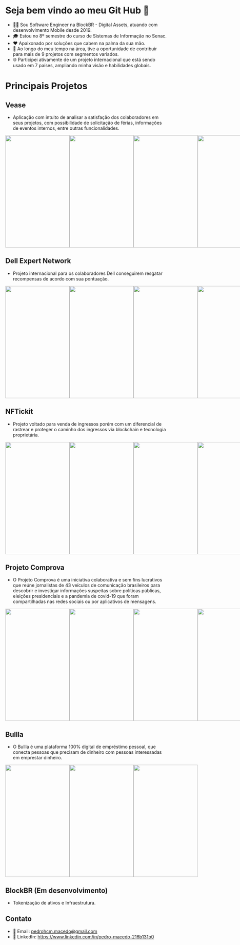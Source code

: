 # Seja bem vindo ao meu Git Hub 👋

- 👩‍💻 Sou Software Engineer na BlockBR - Digital Assets, atuando com desenvolvimento Mobile desde 2019.
- 🎓 Estou no 8º semestre do curso de Sistemas de Informação no Senac.
- ❤ Apaixonado por soluções que cabem na palma da sua mão.
- 🚀 Ao longo do meu tempo na área, tive a oportunidade de contribuir para mais de 9 projetos com segmentos variados.
- 🌐 Participei ativamente de um projeto internacional que está sendo usado em 7 países, ampliando minha visão e habilidades globais.

# Principais Projetos
## Vease
- Aplicação com intuito de analisar a satisfação dos colaboradores em seus projetos, com possibilidade de solicitação de férias, informações de eventos internos, entre outras funcionalidades.
 <div style="display: flex;">
  <img alt="" src="https://play-lh.googleusercontent.com/5UC12CCumFVu0EkpQBcH3g1eDCmBtrxD3AeBFuHfYkTSpMUdWzgSmQ7lbW-hmUaS7cU=w2560-h1440-rw" width="200" height="350">
  <img alt="" src="https://play-lh.googleusercontent.com/-Sgmkac64VD88cvrrYuq4wHyF5r9H5BgD9W1XaqsAzS98uPQaueTAGnOdTktEWOqAus=w2560-h1440-rw" width="200" height="350">
  <img alt="" src="https://play-lh.googleusercontent.com/OeCX0-HyHyjTQZ0jRh2hDWKY8Ad0_cxPkPUHkROIEjE1gOvyMjGskFhqw26AOvLT=w2560-h1440-rw" width="200" height="350">
  <img alt="" src="https://play-lh.googleusercontent.com/jL4SFsMJgW2XevLl1lTiYwX9Fstw9LBKSoCfvnc6EhPO6S78furgiTszA06vb1hNIhQ=w2560-h1440-rw" width="200" height="350">
</div>

## Dell Expert Network
- Projeto internacional para os colaboradores Dell conseguirem resgatar recompensas de acordo com sua pontuação.
 <div style="display: flex;">
  <img alt="" src="https://play-lh.googleusercontent.com/rocKYAPDoUXsCbT5fZp6lOh9mXvf9DXUbPwFzsDm2__utfW4ZLsa6dhAFdDj-WIHSz-4=w2560-h1440-rw" width="200" height="350">
  <img alt="" src="https://play-lh.googleusercontent.com/RF1nv3081DEqEmE4F5l5gsWeCJj1QlLs70OJGeFpHBtDgMwwfH4qRVBeJZABcd4wWwE=w2560-h1440-rw" width="200" height="350">
  <img alt="" src="https://play-lh.googleusercontent.com/MTWVdzZ4wdGnguQXtgPoB0_1_Ml9RW7mPfInES2Dnv0HO8l89Ux_unKYY-JodO4Okww=w2560-h1440-rw" width="200" height="350">
  <img alt="" src="https://play-lh.googleusercontent.com/OGwXLuCsA_ODzRo6hJFB3HRfWM_BlLamj3vYntVqVq3Sb3g6QJTvTvWfjsNd-BbWrKM=w2560-h1440-rw" width="200" height="350">
</div>

## NFTickit
- Projeto voltado para venda de ingressos porém com um diferencial de rastrear e proteger o caminho dos ingressos via blockchain e tecnologia proprietária.
<div style="display: flex;">
  <img alt="" src="https://play-lh.googleusercontent.com/oFwuQpU-h1jHFZ7pKoRc7cDMtfUBQPth98WzFSCQJvolTaRuewBgWczdV6eGJZeNMg=w2560-h1440-rw" width="200" height="350">
  <img alt="" src="https://play-lh.googleusercontent.com/TIlZfzAQgUOLksTG0TcYxVfILTbjIxI_3OIta6w3CFNO3ePp25MGzpulAujQ6jQy6g=w2560-h1440-rw" width="200" height="350">
  <img alt="" src="https://play-lh.googleusercontent.com/--wG8U1nVsAXdI8DDx4FVDAJjueawO7Qe2DpQgkBsvMF8lWLi5lw30y-mmgg1DrQEwj1=w2560-h1440-rw" width="200" height="350">
  <img alt="" src="https://play-lh.googleusercontent.com/ZqmeDpnXNILJsoqWZJ2BMg9RNXVJxd5OxUz8izbONxeoW1tn1c52JU_F3kZSwt3MqDY=w2560-h1440-rw" width="200" height="350">
</div>

## Projeto Comprova
- O Projeto Comprova é uma iniciativa colaborativa e sem fins lucrativos que reúne jornalistas de 43 veículos de comunicação brasileiros para descobrir e investigar informações suspeitas sobre políticas públicas, eleições presidenciais e a pandemia de covid-19 que foram compartilhadas nas redes sociais ou por aplicativos de mensagens.
<div style="display: flex;">
  <img alt="" src="https://play-lh.googleusercontent.com/JsftlrzG3QkWNr-CuFgrcRz_9MwsckVKZyrl4BIBxxKWL9W0qweKLVOH47c08bwOHmY=w2560-h1440-rw" width="200" height="350">
  <img alt="" src="https://play-lh.googleusercontent.com/RTjEJeOtNSidafABKk33WiQ6Au_s48DtvWGjSQJT9apRvukBtawotuTnqjI_nRziwoMP=w2560-h1440-rw" width="200" height="350">
  <img alt="" src="https://play-lh.googleusercontent.com/MNs6NlkNx-HaWuwOBVlhccwM8986-BWIb3ApWhjzc3_ZpWQ7pfBCZ_4L7Aa0MfsxiqGd=w2560-h1440-rw" width="200" height="350">
  <img alt="" src="https://play-lh.googleusercontent.com/bnIJ_gbm3SA3pQ33C-N9xu3IPVhdk8fPszt0-biZDhVx9o5gq0Y2HvrPVkwWYpLYEw=w2560-h1440-rw" width="200" height="350">
</div>

## Bullla
- O Bullla é uma plataforma 100% digital de empréstimo pessoal, que conecta pessoas que precisam de dinheiro com pessoas interessadas em emprestar dinheiro.
<div style="display: flex;">
  <img alt="" src="https://play-lh.googleusercontent.com/fLrLicMR1WJuOnlaWbe5oal5Kgs0ZKKEX7cEDnzhf47c_8e3KSBstHyzsKcBr_3_uKE=w2560-h1440-rw" width="200" height="350">
  <img alt="" src="https://play-lh.googleusercontent.com/JKJHuEGbNDeM--45oQU4PdmyaZFUQeTXbI1bLXJ2lWocaktUwn3NxXEaiOIiNMUYRQ=w2560-h1440-rw" width="200" height="350">
  <img alt="" src="https://play-lh.googleusercontent.com/4oJQf2OOYSuPcAm1-eFiDzvF61CfHVqFJ-eHanGKyJIBBY3oV1hvMepjndpk3nYtqTI=w2560-h1440-rw" width="200" height="350">
</div>

## BlockBR (Em desenvolvimento)
- Tokenização de ativos e Infraestrutura.

## Contato
- 📧 Email: pedrohcm.macedo@gmail.com
- 🔗 LinkedIn: https://www.linkedin.com/in/pedro-macedo-216b131b0
